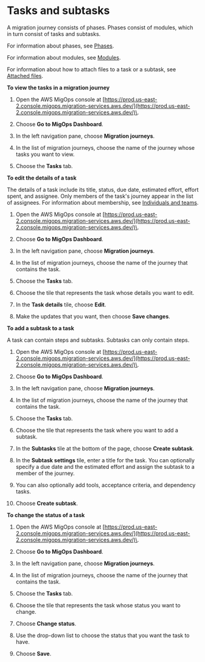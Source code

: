 # Tasks and subtasks<a name="tasks"></a>

A migration journey consists of phases\. Phases consist of modules, which in turn consist of tasks and subtasks\.

For information about phases, see [Phases](phases.md)\.

For information about modules, see [Modules](modules.md)\.

For information about how to attach files to a task or a subtask, see [Attached files](attached-files.md)\.

**To view the tasks in a migration journey**

1. Open the AWS MigOps console at [https://prod.us-east-2.console.migops.migration-services.aws.dev/](https://prod.us-east-2.console.migops.migration-services.aws.dev/)\.

1. Choose **Go to MigOps Dashboard**\.

1. In the left navigation pane, choose **Migration journeys**\.

1. In the list of migration journeys, choose the name of the journey whose tasks you want to view\.

1. Choose the **Tasks** tab\.

**To edit the details of a task**

The details of a task include its title, status, due date, estimated effort, effort spent, and assignee\. Only members of the task's journey appear in the list of assignees\. For information about membership, see [Individuals and teams](individuals-and-teams.md)\.

1. Open the AWS MigOps console at [https://prod.us-east-2.console.migops.migration-services.aws.dev/](https://prod.us-east-2.console.migops.migration-services.aws.dev/)\.

1. Choose **Go to MigOps Dashboard**\.

1. In the left navigation pane, choose **Migration journeys**\.

1. In the list of migration journeys, choose the name of the journey that contains the task\.

1. Choose the **Tasks** tab\.

1. Choose the tile that represents the task whose details you want to edit\.

1. In the **Task details** tile, choose **Edit**\.

1. Make the updates that you want, then choose **Save changes**\.

**To add a subtask to a task**

A task can contain steps and subtasks\. Subtasks can only contain steps\.

1. Open the AWS MigOps console at [https://prod.us-east-2.console.migops.migration-services.aws.dev/](https://prod.us-east-2.console.migops.migration-services.aws.dev/)\.

1. Choose **Go to MigOps Dashboard**\.

1. In the left navigation pane, choose **Migration journeys**\.

1. In the list of migration journeys, choose the name of the journey that contains the task\.

1. Choose the **Tasks** tab\.

1. Choose the tile that represents the task where you want to add a subtask\.

1. In the **Subtasks** tile at the bottom of the page, choose **Create subtask**\.

1. In the **Subtask settings** tile, enter a title for the task\. You can optionally specify a due date and the estimated effort and assign the subtask to a member of the journey\.

1. You can also optionally add tools, acceptance criteria, and dependency tasks\.

1. Choose **Create subtask**\.

**To change the status of a task**

1. Open the AWS MigOps console at [https://prod.us-east-2.console.migops.migration-services.aws.dev/](https://prod.us-east-2.console.migops.migration-services.aws.dev/)\.

1. Choose **Go to MigOps Dashboard**\.

1. In the left navigation pane, choose **Migration journeys**\.

1. In the list of migration journeys, choose the name of the journey that contains the task\.

1. Choose the **Tasks** tab\.

1. Choose the tile that represents the task whose status you want to change\.

1. Choose **Change status**\.

1. Use the drop\-down list to choose the status that you want the task to have\.

1. Choose **Save**\.